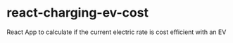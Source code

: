 # react-charging-ev-cost
React App to calculate if the current electric rate is cost efficient with an EV